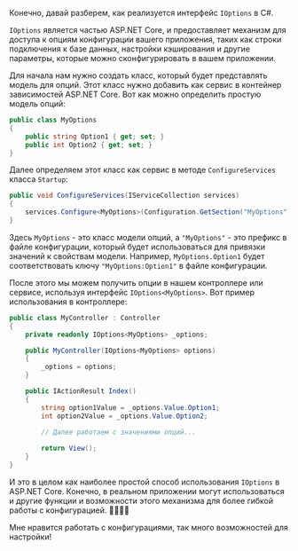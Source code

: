 Конечно, давай разберем, как реализуется интерфейс `IOptions` в C#.

`IOptions` является частью ASP.NET Core, и предоставляет механизм для доступа к опциям конфигурации вашего приложения, таких как строки подключения к базе данных, настройки кэширования и другие параметры, которые можно сконфигурировать в вашем приложении.

Для начала нам нужно создать класс, который будет представлять модель для опций. Этот класс нужно добавить как сервис в контейнер зависимостей ASP.NET Core. Вот как можно определить простую модель опций:

```csharp
public class MyOptions
{
    public string Option1 { get; set; }
    public int Option2 { get; set; }
}
```

Далее определяем этот класс как сервис в методе `ConfigureServices` класса `Startup`:

```csharp
public void ConfigureServices(IServiceCollection services)
{
    services.Configure<MyOptions>(Configuration.GetSection("MyOptions"));
}
```

Здесь `MyOptions` - это класс модели опций, а `"MyOptions"` - это префикс в файле конфигурации, который будет использоваться для привязки значений к свойствам модели. Например, `MyOptions.Option1` будет соответствовать ключу `"MyOptions:Option1"` в файле конфигурации.

После этого мы можем получить опции в нашем контроллере или сервисе, используя интерфейс `IOptions<MyOptions>`. Вот пример использования в контроллере:

```csharp
public class MyController : Controller
{
    private readonly IOptions<MyOptions> _options;

    public MyController(IOptions<MyOptions> options)
    {
        _options = options;
    }

    public IActionResult Index()
    {
        string option1Value = _options.Value.Option1;
        int option2Value = _options.Value.Option2;

        // Далее работаем с значениями опций...
        
        return View();
    }
}
```

И это в целом как наиболее простой способ использования `IOptions` в ASP.NET Core. Конечно, в реальном приложении могут использоваться и другие функции и возможности этого механизма для более гибкой работы с конфигурацией. 🤖👨‍💻✨

Мне нравится работать с конфигурациями, так много возможностей для настройки!
